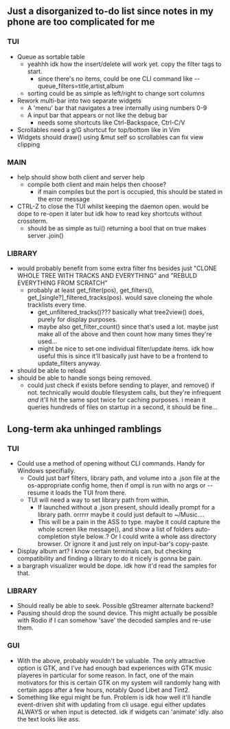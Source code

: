## Just a disorganized to-do list since notes in my phone are too complicated for me

### TUI
* Queue as sortable table
    * yeahhh idk how the insert/delete will work yet. copy the filter tags to start.
        * since there's no items, could be one CLI command like --queue_filters=title,artist,album
    * sorting could be as simple as left/right to change sort columns
* Rework multi-bar into two separate widgets
    * A 'menu' bar that navigates a tree internally using numbers 0-9
    * A input bar that appears or not like the debug bar
        * needs some shortcuts like Ctrl-Backspace, Ctrl-C/V
* Scrollables need a g/G shortcut for top/bottom like in Vim
* Widgets should draw() using &mut self so scrollables can fix view clipping

### MAIN
* help should show both client and server help
    * compile both client and main helps then choose?
        * if main compiles but the port is occupied, this should be stated in the error message
* CTRL-Z to close the TUI whilst keeping the daemon open. would be dope to re-open it later but idk how to read key shortcuts without crossterm.
    * should be as simple as tui() returning a bool that on true makes server .join()

### LIBRARY
* would probably benefit from some extra filter fns besides just "CLONE WHOLE TREE WITH TRACKS AND EVERYTHING" and "REBULD EVERYTHING FROM SCRATCH"
    * probably at least get_filter(pos), get_filters(), get_[single?]_filtered_tracks(pos). would save cloneing the whole tracklists every time.
        * get_unfiltered_tracks()??? basically what tree2view() does, purely for display purposes.
        * maybe also get_filter_count() since that's used a lot. maybe just make all of the above and then count how many times they're used...
        * might be nice to set one individual filter/update items. idk how useful this is since it'll basically just have to be a frontend to update_filters anyway.
* should be able to reload
* should be able to handle songs being removed.
    * could just check if exists before sending to player, and remove() if not. technically would double filesystem calls, but they're infrequent *and* it'll hit the same spot twice for caching purposes. i mean it queries hundreds of files on startup in a second, it should be fine...

## Long-term aka unhinged ramblings

### TUI
* Could use a method of opening without CLI commands. Handy for Windows specifially.
    * Could just barf filters, library path, and volume into a .json file at the os-appropriate config home, then if ompl is run with no args or --resume it loads the TUI from there.
    * TUI will need a way to set library path from within.
        * If launched without a .json present, should ideally prompt for a library path. orrrrr maybe it could just default to ~/Music....
        * This will be a pain in the ASS to type. maybe it could capture the whole screen like message(), and show a list of folders auto-completion style below..? Or I could write a whole ass directory browser. Or ignore it and just rely on input-bar's copy-paste.
* Display album art? I know certain terminals can, but checking compatibility and finding a library to do it nicely is gonna be pain.
* a bargraph visualizer would be dope. idk how it'd read the samples for that.

### LIBRARY
* Should really be able to seek. Possible gStreamer alternate backend?
* Pausing should drop the sound device. This might actually be possible with Rodio if I can somehow 'save' the decoded samples and re-use them.

### GUI
* With the above, probably wouldn't be valuable. The only attractive option is GTK, and I've had enough bad experiences with GTK music playeres in particular for some reason. In fact, one of the main motivators for this is certain GTK on my system will randomly hang with certain apps after a few hours, notably Quod Libet and Tint2.
* Something like egui might be fun. Problem is idk how well it'll handle event-driven shit with updating from cli usage. egui either updates ALWAYS or when input is detected. idk if widgets can 'animate' idly. also the text looks like ass.
